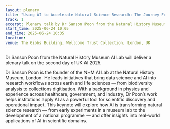 ```yaml
---
layout: plenary
title: "Using AI to Accelerate Natural Science Research: The Journey From a Museum Lab to a National Programme (So Far)"
track: 1
excerpt: Plenary talk by Dr Sanson Poon from the Natural History Museum AI Lab
start_time: 2025-06-24 10:05
end_time: 2025-06-24 10:35
location:
venue: The Gibbs Building, Wellcome Trust Collection, London, UK
---
```


Dr Sanson Poon from the Natural History Museum AI Lab will deliver a plenary talk on the second day of UK AI 2025.

Dr Sanson Poon is the founder of the NHM AI Lab at the Natural History Museum, London. He leads initiatives that bring data science and AI into research workflows across earth and life sciences — from biodiversity analysis to collections digitisation. With a background in physics and experience across healthcare, government, and industry, Dr Poon’s work helps institutions apply AI as a powerful tool for scientific discovery and operational impact. This keynote will explore how AI is transforming natural science research — from early experiments in a museum lab to the development of a national programme — and offer insights into real-world applications of AI in scientific domains.
